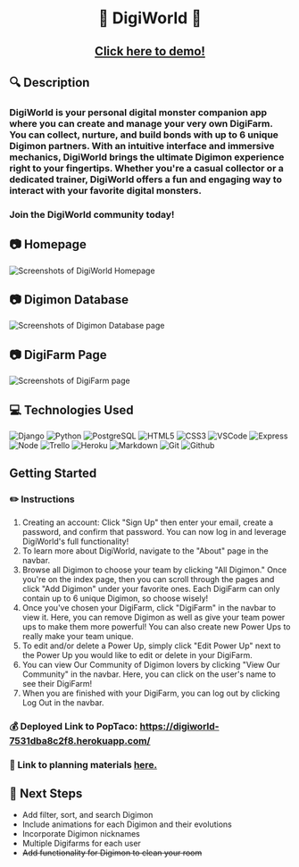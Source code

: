 # <p style="text-align:center;">🐲 **DigiWorld** 🐲</p>
## <p style="text-align:center;">[Click here to demo!](https://digiworld-7531dba8c2f8.herokuapp.com/)</p>

## :mag: Description 
### DigiWorld is your personal digital monster companion app where you can create and manage your very own DigiFarm. You can collect, nurture, and build bonds with up to 6 unique Digimon partners. With an intuitive interface and immersive mechanics, DigiWorld brings the ultimate Digimon experience right to your fingertips. Whether you're a casual collector or a dedicated trainer, DigiWorld offers a fun and engaging way to interact with your favorite digital monsters.


 
### Join the DigiWorld community today!

## :camera: Homepage
![Screenshots of DigiWorld Homepage](https://i.imgur.com/IZAIg0X.png)
## :camera: Digimon Database
![Screenshots of Digimon Database page](https://i.imgur.com/VMCHoT0.png)
## :camera: DigiFarm Page
![Screenshots of DigiFarm page](https://i.imgur.com/Hd8KfsS.png)


## :computer: Technologies Used
![Django](https://img.shields.io/badge/-Django-05122A?style=flat&logo=django)
![Python](https://img.shields.io/badge/-Python-05122A?style=flat&logo=python)
![PostgreSQL](https://img.shields.io/badge/-PostgreSQL-05122A?style=flat&logo=postgresql)
![HTML5](https://img.shields.io/badge/-HTML5-05122A?style=flat&logo=html5)
![CSS3](https://img.shields.io/badge/-CSS-05122A?style=flat&logo=css3)
![VSCode](https://img.shields.io/badge/-VS_Code-05122A?style=flat&logo=visualstudio)
![Express](https://img.shields.io/badge/-Express-05122A?style=flat&logo=express)
![Node](https://img.shields.io/badge/-Node.js-05122A?style=flat&logo=node.js)
![Trello](https://img.shields.io/badge/-Trello-05122A?style=flat&logo=trello)
![Heroku](https://img.shields.io/badge/-Heroku-05122A?style=flat&logo=heroku)
![Markdown](https://img.shields.io/badge/-Markdown-05122A?style=flat&logo=markdown)
![Git](https://img.shields.io/badge/-Git-05122A?style=flat&logo=git)
![Github](https://img.shields.io/badge/-GitHub-05122A?style=flat&logo=github)

## **Getting Started**

### :pencil2: Instructions
1. Creating an account: Click "Sign Up" then enter your email, create a password, and confirm that password. You can now log in and leverage DigiWorld's full functionality!
2. To learn more about DigiWorld, navigate to the "About" page in the navbar.
3. Browse all Digimon to choose your team by clicking "All Digimon." Once you're on the index page, then you can scroll through the pages and click "Add Digimon" under your favorite ones. Each DigiFarm can only contain up to 6 unique Digimon, so choose wisely!
4. Once you've chosen your DigiFarm, click "DigiFarm" in the navbar to view it. Here, you can remove Digimon as well as give your team power ups to make them more powerful! You can also create new Power Ups to really make your team unique.
5. To edit and/or delete a Power Up, simply click "Edit Power Up" next to the Power Up you would like to edit or delete in your DigiFarm.
6. You can view Our Community of Digimon lovers by clicking "View Our Community" in the navbar. Here, you can click on the user's name to see their DigiFarm!
7. When you are finished with your DigiFarm, you can log out by clicking Log Out in the navbar.


### :moneybag: Deployed Link to PopTaco: https://digiworld-7531dba8c2f8.herokuapp.com/

### :pushpin: Link to planning materials [here.](https://trello.com/b/e3dcA57K/mod-squad-digimon) 

## :hammer: **Next Steps**
* Add filter, sort, and search Digimon
* Include animations for each Digimon and their evolutions
* Incorporate Digimon nicknames
* Multiple Digifarms for each user
* ~~Add functionality for Digimon to clean your room~~
